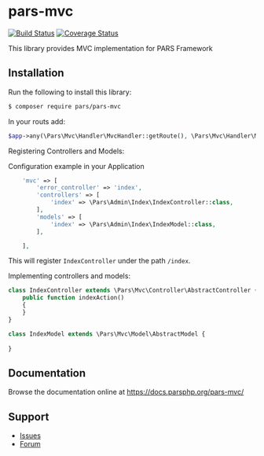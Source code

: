 # pars-mvc

[![Build Status](https://travis-ci.com/pars/pars-mvc.svg?branch=master)](https://travis-ci.com/pars/pars-mvc)
[![Coverage Status](https://coveralls.io/repos/github/pars/pars-mvc/badge.svg?branch=master)](https://coveralls.io/github/pars/pars-mvc?branch=master)

This library provides MVC implementation for PARS Framework


## Installation

Run the following to install this library:

```bash
$ composer require pars/pars-mvc
```

In your routs add:

```php
$app->any(\Pars\Mvc\Handler\MvcHandler::getRoute(), \Pars\Mvc\Handler\MvcHandler::class, 'mvc');
```

Registering Controllers and Models:

Configuration example in your Application
```php
    'mvc' => [
        'error_controller' => 'index',
        'controllers' => [
            'index' => \Pars\Admin\Index\IndexController::class,
        ],
        'models' => [
            'index' => \Pars\Admin\Index\IndexModel::class,
        ],

    ],
```
This will register `IndexController` under the path `/index`.

Implementing controllers and models:
```php
class IndexController extends \Pars\Mvc\Controller\AbstractController {
    public function indexAction()
    {
    }
}
```
```php
class IndexModel extends \Pars\Mvc\Model\AbstractModel {
    
}
```

## Documentation

Browse the documentation online at https://docs.parsphp.org/pars-mvc/

## Support

* [Issues](https://github.com/pars/pars-mvc/issues/)
* [Forum](https://discourse.parsphp.org/)
